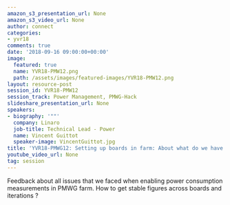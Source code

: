 ```yaml
---
amazon_s3_presentation_url: None
amazon_s3_video_url: None
author: connect
categories:
- yvr18
comments: true
date: '2018-09-16 09:00:00+00:00'
image:
  featured: true
  name: YVR18-PMW12.png
  path: /assets/images/featured-images/YVR18-PMW12.png
layout: resource-post
session_id: YVR18-PMW12
session_track: Power Management, PMWG-Hack
slideshare_presentation_url: None
speakers:
- biography: '""'
  company: Linaro
  job-title: Technical Lead - Power
  name: Vincent Guittot
  speaker-image: VincentGuittot.jpg
title: 'YVR18-PMWG12: Setting up boards in farm: About what do we have to take care '
youtube_video_url: None
tag: session
---
```


Feedback about all issues that we faced when enabling power consumption measurements in PMWG farm. How to get stable figures across boards and  iterations ?
